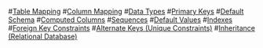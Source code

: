 #[Table Mapping](tables.md)
#[Column Mapping](columns.md)
#[Data Types](data-types.md)
#[Primary Keys](primary-keys.md)
#[Default Schema](default-schema.md)
#[Computed Columns](computed-columns.md)
#[Sequences](sequences.md)
#[Default Values](default-values.md)
#[Indexes](indexes.md)
#[Foreign Key Constraints](fk-constraints.md)
#[Alternate Keys (Unique Constraints)](unique-constraints.md)
#[Inheritance (Relational Database)](inheritance.md)